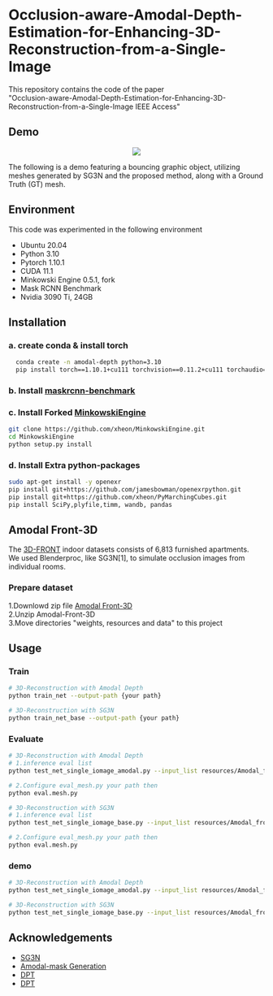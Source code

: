 # Occlusion-aware-Amodal-Depth-Estimation-for-Enhancing-3D-Reconstruction-from-a-Single-Image
This repository contains the code of the paper  
"Occlusion-aware-Amodal-Depth-Estimation-for-Enhancing-3D-Reconstruction-from-a-Single-Image IEEE Access"
## Demo 
<p align="center"> <img src="gif/Amodal.gif"  ></p>

The following is a demo featuring a bouncing graphic object, utilizing meshes generated by SG3N and the proposed method, along with a Ground Truth (GT) mesh.

## Environment
This code was experimented in the following environment
- Ubuntu 20.04
- Python 3.10
- Pytorch 1.10.1
- CUDA 11.1
- Minkowski Engine 0.5.1, fork
- Mask RCNN Benchmark 
- Nvidia 3090 Ti, 24GB

## Installation

### a. create conda & install torch
```bash
  conda create -n amodal-depth python=3.10
  pip install torch==1.10.1+cu111 torchvision==0.11.2+cu111 torchaudio==0.10.1 -f https://download.pytorch.org/whl/cu111/torch_stable.html 
```
### b. Install [maskrcnn-benchmark](https://github.com/facebookresearch/maskrcnn-benchmark/blob/main/INSTALL.md)
### c. Install Forked [MinkowskiEngine](https://github.com/xheon/MinkowskiEngine.git)
``` bash
git clone https://github.com/xheon/MinkowskiEngine.git
cd MinkowskiEngine
python setup.py install
``` 
### d. Install Extra python-packages
``` bash
sudo apt-get install -y openexr
pip install git+https://github.com/jamesbowman/openexrpython.git
pip install git+https://github.com/xheon/PyMarchingCubes.git
pip install SciPy,plyfile,timm, wandb, pandas
```

## Amodal Front-3D
The [3D-FRONT](https://tianchi.aliyun.com/specials/promotion/alibaba-3d-scene-dataset) indoor datasets consists of 6,813 furnished apartments.  
We used Blenderproc, like SG3N[1], to simulate occlusion images from individual rooms.  
### Prepare dataset
1.Downlowd zip file [Amodal Front-3D]()  
2.Unzip Amodal-Front-3D   
3.Move directories "weights, resources and data" to this project


## Usage
### Train
``` bash
# 3D-Reconstruction with Amodal Depth
python train_net --output-path {your path}

# 3D-Reconstruction with SG3N
python train_net_base --output-path {your path}

```
### Evaluate
``` bash
# 3D-Reconstruction with Amodal Depth
# 1.inference eval list 
python test_net_single_iomage_amodal.py --input_list resources/Amodal_front3d/valid.txt --output_path output/amodal/ --config-file configs/amodal_front3d_evaluate.yaml --model weights/SG3N_Amodal.pth

# 2.Configure eval_mesh.py your path then
python eval.mesh.py

# 3D-Reconstruction with SG3N
# 1.inference eval list 
python test_net_single_iomage_base.py --input_list resources/Amodal_front3d/valid.txt --output_path output/amodal/ --config-file configs/amodal_front3d_evaluate.yaml --model weights/SG3N_base.pth

# 2.Configure eval_mesh.py your path then
python eval.mesh.py
```
### demo
``` bash
# 3D-Reconstruction with Amodal Depth
python test_net_single_iomage_amodal.py --input_list resources/Amodal_front3d/demo.txt --output_path output/amodal/ --config-file configs/amodal_front3d_evaluate.yaml --model weights/SG3N_base.pth

# 3D-Reconstruction with SG3N
python test_net_single_iomage_base.py --input_list resources/Amodal_front3d/demo.txt --output_path output/amodal/ --config-file configs/amodal_front3d_evaluate.yaml --model weights/SG3N_base.pth


```


## Acknowledgements

 - [SG3N](https://github.com/xheon/panoptic-reconstruction/tree/main)
 - [Amodal-mask Generation](https://github.com/XiaohangZhan/deocclusion)
 - [DPT](https://github.com/isl-org/DPT)
- [DPT](https://github.com/NVlabs/SPADE)

